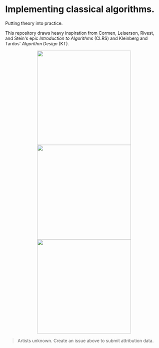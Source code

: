 # Implementing classical algorithms.

Putting theory into practice.

This repository draws heavy inspiration from Cormen, Leiserson, Rivest, and Stein's epic *Introduction to Algorithms* (CLRS) and Kleinberg and Tardos' *Algorithm Design* (KT). 

<p align="center">
  <img src="https://user-images.githubusercontent.com/50045763/82758036-16c57400-9db2-11ea-9e49-5bd3db1e49f1.jpg" height="300">
    <img src="https://user-images.githubusercontent.com/50045763/82758037-1927ce00-9db2-11ea-8ee0-7dca2292fa52.png" height="300">
  <img src="https://user-images.githubusercontent.com/50045763/82758038-1b8a2800-9db2-11ea-98e5-77fc22279dd6.jpg" height="300">
</p>

>Artists unknown. Create an issue above to submit attribution data.
